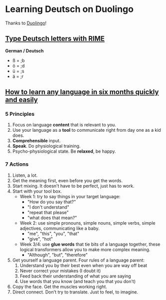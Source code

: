 # Learning Deutsch on Duolingo

Thanks to [Duolingo](https://www.duolingo.com/)!

## [Type Deutsch letters with RIME](https://github.com/gkovacs/rime-spanish)

**German / Deutsch**

- ß = ;b
- ö = ;d
- ü = ;s
- ä = ;r

## [How to learn any language in six months quickly and easily](https://ed.ted.com/on/GOA9dfE2)

### 5 Principles

1. Focus on language **content** that is relevant to you.
1. Use your language as a **tool** to communicate right from day one as a kid does.
1. **Comprehensible** input. 
1. **Speak**. Do physiological training.
1. Psycho-physiological state. Be **relaxed**, be happy.

### 7 Actions

1. Listen, a lot.
1. Get the meaning first, even before you get the words.
1. Start mixing. It doesn't have to be perfect, just has to work.
1. Start with your tool box.
    - Week 1: try to say things in your target language:
        - "How do you say that?"
        - "I don't understand"
        - "repeat that please"
        - "what does that mean?"
    - Week 2: use simple pronouns, simple nouns, simple verbs, simple adjectives, communicating like a baby.
        - "me", "this", "you", "that"
        - "give", "hot"
    - Week 3/4: use **glue words** that tie bits of a language together, these logical transformers allow you to make more complex meaning.
        - "Although", "but", "therefore"
1. Get yourself a language parent. Four rules of a language parent:
    1. Understand you by their best even when you are way off beat
    1. Never correct your mistakes (I doubt it)
    1. Feed back their understanding of what you are saying
    1. Use words that you know (and teach you that you don't)
1. Copy the face. Get the muscles working right.
1. Direct connect. Don't try to translate. Just to feel, to imagine.
